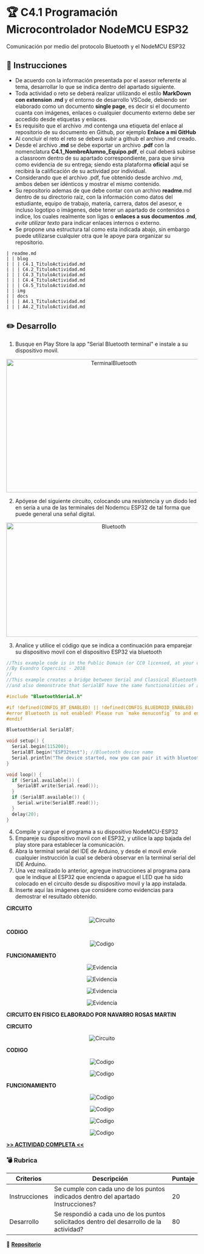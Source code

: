 

# :trophy: C4.1 Programación Microcontrolador NodeMCU ESP32

Comunicación por medio del protocolo Bluetooth y el NodeMCU ESP32

## :blue_book: Instrucciones

- De acuerdo con la información presentada por el asesor referente al tema, desarrollar lo que se indica dentro del apartado siguiente.
- Toda actividad o reto se deberá realizar utilizando el estilo **MarkDown con extension .md** y el entorno de desarrollo VSCode, debiendo ser elaborado como un documento **single page**, es decir si el documento cuanta con imágenes, enlaces o cualquier documento externo debe ser accedido desde etiquetas y enlaces.
- Es requisito que el archivo .md contenga una etiqueta del enlace al repositorio de su documento en Github, por ejemplo **Enlace a mi GitHub**
- Al concluir el reto el reto se deberá subir a github el archivo .md creado.
- Desde el archivo **.md** se debe exportar un archivo **.pdf** con la nomenclatura **C4.1_NombreAlumno_Equipo.pdf**, el cual deberá subirse a classroom dentro de su apartado correspondiente, para que sirva como evidencia de su entrega; siendo esta plataforma **oficial** aquí se recibirá la calificación de su actividad por individual.
- Considerando que el archivo .pdf, fue obtenido desde archivo .md, ambos deben ser idénticos y mostrar el mismo contenido.
- Su repositorio ademas de que debe contar con un archivo **readme**.md dentro de su directorio raíz, con la información como datos del estudiante, equipo de trabajo, materia, carrera, datos del asesor, e incluso logotipo o imágenes, debe tener un apartado de contenidos o indice, los cuales realmente son ligas o **enlaces a sus documentos .md**, _evite utilizar texto_ para indicar enlaces internos o externo.
- Se propone una estructura tal como esta indicada abajo, sin embargo puede utilizarse cualquier otra que le apoye para organizar su repositorio.  


``` 
| readme.md
| | blog
| | | C4.1_TituloActividad.md
| | | C4.2_TituloActividad.md
| | | C4.3_TituloActividad.md
| | | C4.4_TituloActividad.md
| | | C4.5_TituloActividad.md
| | img
| | docs
| | | A4.1_TituloActividad.md
| | | A4.2_TituloActividad.md
```

## :pencil2: Desarrollo

1. Busque en Play Store la app "Serial Bluetooth terminal" e instale a su dispositivo movil.

   
<p align="center">
    <img alt="TerminalBluetooth" src="../img/SerialBluetooth_Terminal.png" width=550 height=350>
</p>

2. Apóyese del siguiente circuito, colocando una resistencia y un diodo led en seria a una de las terminales del Nodemcu ESP32 de tal forma que puede general una señal digital.

<p align="center">
    <img alt="Bluetooth" src="../img/C4.x_ESP32_BluetoothLed.png" width=550 height=300>
</p>

3. Analice y utilice el código que se indica a continuación para emparejar su dispositivo movil con el dispositivo ESP32 via bluetooth


```C++
//This example code is in the Public Domain (or CC0 licensed, at your option.)
//By Evandro Copercini - 2018
//
//This example creates a bridge between Serial and Classical Bluetooth (SPP)
//and also demonstrate that SerialBT have the same functionalities of a normal Serial

#include "BluetoothSerial.h"

#if !defined(CONFIG_BT_ENABLED) || !defined(CONFIG_BLUEDROID_ENABLED)
#error Bluetooth is not enabled! Please run `make menuconfig` to and enable it
#endif

BluetoothSerial SerialBT;

void setup() {
  Serial.begin(115200);
  SerialBT.begin("ESP32test"); //Bluetooth device name
  Serial.println("The device started, now you can pair it with bluetooth!");
}

void loop() {
  if (Serial.available()) {
    SerialBT.write(Serial.read());
  }
  if (SerialBT.available()) {
    Serial.write(SerialBT.read());
  }
  delay(20);
}
```
4. Compile y cargue el programa a su dispositivo NodeMCU-ESP32
5. Empareje su dispositivo movil con el ESP32, y utilice la app bajada del play store para establecer la comunicación.
6. Abra la terminal serial del IDE de Arduino, y desde el movil envíe cualquier instrucción la cual se deberá observar en la terminal serial del IDE Arduino.
7. Una vez realizado lo anterior, agregue instrucciones al programa para que le indique al ESP32 que encienda o apague el LED que ha sido colocado en el circuito desde su dispositivo movil y la app instalada.
8. Inserte aquí las imágenes que considere como evidencias para demostrar el resultado obtenido.

**CIRCUITO**
<p align="center">
    <img alt="Circuito" src="../img/C4.1_Circuito.png" width= height=>
</p>

**CODIGO**
<p align="center">
    <img alt="Codigo" src="../img/C4.1_Codigo.png" width= height=>
</p>

**FUNCIONAMIENTO**
<p align="center">
    <img alt="Evidencia" src="../img/C4.1_E1.png" width= height=>
</p>

<p align="center">
    <img alt="Evidencia" src="../img/C4.1_E2.png" width= height=>
</p>
<p align="center">
    <img alt="Evidencia" src="../img/C4.1_E3.png" width= height=>
</p>
<p align="center">
    <img alt="Evidencia" src="../img/C4.1_E4.png" width= height=>
</p>

**CIRCUITO EN FISICO ELABORADO POR NAVARRO ROSAS MARTIN**

**CIRCUITO**
<p align="center">
    <img alt="Circuito" src="../img/C4.1-Circuito.jpg" width= height=>
</p>

**CODIGO**
<p align="center">
    <img alt="Codigo" src="../img/C4.1-Codigo.png" width= height=>
</p>
<p align="center">
    <img alt="Codigo" src="../img/C4.1-Codigo1.png" width= height=>
</p>

**FUNCIONAMIENTO**
<p align="center">
    <img alt="Codigo" src="../img/C4.1-EncenderLed.jpg" width= height=>
</p>
<p align="center">
    <img alt="Codigo" src="../img/C4.1-LedON.jpg" width= height=>
</p>
<p align="center">
    <img alt="Codigo" src="../img/C4.1-ApagarLed.jpg" width= height=>
</p>
<p align="center">
    <img alt="Codigo" src="../img/C4.1-LedOFF.jpg" width= height=>
</p>

[**>> ACTIVIDAD COMPLETA  <<**](https://github.com/MartinNavarro17/REPOSITORIO-SISTEMAS-PROGRAMABLES/blob/master/blog/C4.1_NavarroMartin_JMM.md)

### :bomb: Rubrica

| Criterios     | Descripción                                                                                  | Puntaje |
| ------------- | -------------------------------------------------------------------------------------------- | ------- |
| Instrucciones | Se cumple con cada uno de los puntos indicados dentro del apartado Instrucciones?            | 20 |
| Desarrollo    | Se respondió a cada uno de los puntos solicitados dentro del desarrollo de la actividad?     | 80      |

:rotating_light: [**Repositorio**](https://github.com/MartinHQ23/SistemasProgramables)